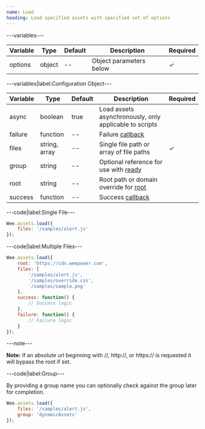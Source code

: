 ```yaml
---
name: Load
heading: Load specified assets with specified set of options
---
```


---variables---

| Variable | Type | Default | Description | Required |
| -- | -- | -- | -- | -- |
| options | object | -- | Object parameters below | ✓ |

---variables|label:Configuration Object---

| Variable | Type | Default | Description | Required |
| -- | -- | -- | -- | -- |
| async | boolean | true | Load assets asynchronously, only applicable to scripts ||
| failure | function | -- | Failure [callback](/script/#functions) ||
| files | string, array | -- | Single file path or array of file paths| ✓ |
| group | string | -- | Optional reference for use with [ready](#ready) ||
| root | string | -- | Root path or domain override for [root](#root) ||
| success | function | -- | Success [callback](/script/#functions) ||

---code|label:Single File---

```javascript
Wee.assets.load({
	files: '/samples/alert.js'
});
```

---code|label:Multiple Files---

```javascript
Wee.assets.load({
	root: 'https://cdn.weepower.com',
	files: [
		'/samples/alert.js',
		'/samples/override.css',
		'/samples/sample.png'
	],
	success: function() {
		// Success logic
	},
	failure: function() {
		// Failure logic
	}
});
```

---note---

**Note:** If an absolute url beginning with //, http://, or https:// is requested it will bypass the root if set.

---code|label:Group---

By providing a group name you can optionally check against the group later for completion.

```javascript
Wee.assets.load({
	files: '/samples/alert.js',
	group: 'dynamicAssets'
});
```